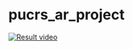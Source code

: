 # pucrs_ar_project

[![Result video](https://img.youtube.com/vi/_BasuWU5wxQ/0.jpg)](https://www.youtube.com/watch?v=_BasuWU5wxQ)
